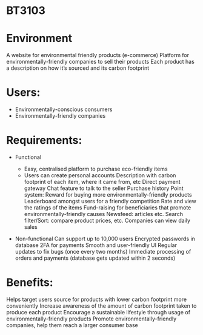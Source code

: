 # BT3103

# Environment
A website for environmental friendly products (e-commerce)
Platform for environmentally-friendly companies to sell their products 
Each product has a description on how it’s sourced and its carbon footprint

# Users: 
- Environmentally-conscious consumers
- Environmentally-friendly companies

# Requirements: 
- Functional
  - Easy, centralised platform to purchase eco-friendly items
  - Users can create personal accounts
  Description with carbon footprint of each item, where it came from, etc
  Direct payment gateway
  Chat feature to talk to the seller
  Purchase history
  Point system: Reward for buying more environmentally-friendly products
  Leaderboard amongst users for a friendly competition
  Rate and view the ratings of the items
  Fund-raising for beneficiaries that promote environmentally-friendly causes
  Newsfeed: articles etc.
  Search filter/Sort: compare product prices, etc.
  Companies can view daily sales
  
- Non-functional 
  Can support up to 10,000 users
  Encrypted passwords in database
  2FA for payments
  Smooth and user-friendly UI
  Regular updates to fix bugs (once every two months)
  Immediate processing of orders and payments (database gets updated within 2 seconds)

# Benefits: 
Helps target users source for products with lower carbon footprint more conveniently
Increase awareness of the amount of carbon footprint taken to produce each product
Encourage a sustainable lifestyle through usage of environmentally-friendly products 
Promote environmentally-friendly companies, help them reach a larger consumer base
